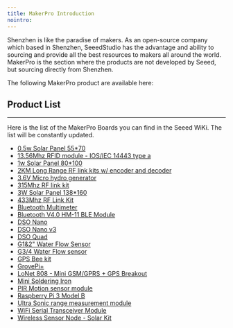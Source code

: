 ```yaml
---
title: MakerPro Introduction
nointro:
---
```


Shenzhen is like the paradise of makers. As an open-source company which based in Shenzhen, SeeedStudio has the advantage and ability to sourcing and provide all the best resources to makers all around the world. MakerPro is the section where the products are not developed by Seeed, but sourcing directly from Shenzhen. 

The following MakerPro product are available here:

## Product  List
---

Here is the list of the MakerPro Boards you can find in the Seeed WiKi. The list will be constantly updated.

- [0.5w Solar Panel 55*70](/0.5w_Solar_Panel_55x70/)
- [13.56Mhz RFID module - IOS/IEC 14443 type a](/13.56Mhz_RFID_module-IOS-IEC_14443_type_a/)
- [1w Solar Panel 80*100](/1w_Solar_Panel_80x100/)
- [2KM Long Range RF link kits w/ encoder and decoder](/2KM_Long_Range_RF_link_kits_w_encoder_and_decoder/)
- [3.6V Micro hydro generator](/3.6V_Micro_hydro_generator/)
- [315Mhz RF link kit](/315Mhz_RF_link_kit/)
- [3W Solar Panel 138*160](/3W_Solar_Panel_138x160/)
- [433Mhz RF Link Kit](/433Mhz_RF_Link_Kit/)
- [Bluetooth Multimeter](/Bluetooth_Multimeter/)
- [Bluetooth V4.0 HM-11 BLE Module](/Bluetooth_V4.0_HM_11_BLE_Module/)
- [DSO Nano](/DSO_Nano/)
- [DSO Nano v3](/DSO_Nano_v3/)
- [DSO Quad](/DSO_Quad/)
- [G1&amp;2&#34; Water Flow Sensor](/G1_and_2_inch_Water_Flow_Sensor/)
- [G3/4 Water Flow sensor](/G3-4_Water_Flow_sensor/)
- [GPS Bee kit](/GPS_Bee_kit/)
- [GrovePi&#43;](/GrovePi_Plus/)
- [LoNet 808 - Mini GSM/GPRS &#43; GPS Breakout](/LoNet_808-Mini_GSM_GPRS_Plus_GPS_Breakout/)
- [Mini Soldering Iron](/Mini_Soldering_Iron/)
- [PIR Motion sensor module](/PIR_Motion_sensor_module/)
- [Raspberry Pi 3 Model B](/Raspberry_Pi_3_Model_B/)
- [Ultra Sonic range measurement module](/Ultra_Sonic_range_measurement_module/)
- [WiFi Serial Transceiver Module](/WiFi_Serial_Transceiver_Module/)
- [Wireless Sensor Node - Solar Kit](/Wireless_Sensor_Node-Solar_Kit/)

